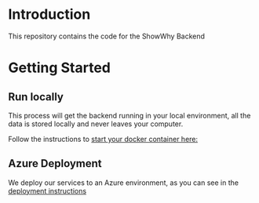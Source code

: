 # Introduction

This repository contains the code for the ShowWhy Backend

# Getting Started

## Run locally

This process will get the backend running in your local environment, all the data is stored locally and never leaves your computer.

Follow the instructions to [start your docker container here:](../../README.md#installation-process)

## Azure Deployment

We deploy our services to an Azure environment, as you can see in the [deployment instructions](/deployment.md)
